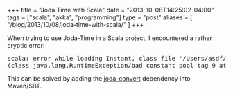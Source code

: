 +++
title = "Joda Time with Scala"
date = "2013-10-08T14:25:02-04:00"
tags = ["scala", "akka", "programming"]
type = "post"
aliases = [
    "/blog/2013/10/08/joda-time-with-scala/"
]
+++

When trying to use Joda-Time in a Scala project, I encountered a rather cryptic error:<!--more-->

<pre>
scala: error while loading Instant, class file '/Users/asdf/.m2/repository/joda-time/joda-time/2.3/joda-time-2.3.jar(org/joda/time/Instant.class)' is broken
(class java.lang.RuntimeException/bad constant pool tag 9 at byte 48)
</pre>
  
This can be solved by adding the [joda-convert](http://mvnrepository.com/artifact/org.joda/joda-convert/1.5) dependency into Maven/SBT.
